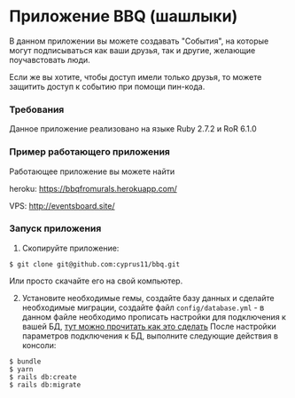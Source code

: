 # Приложение BBQ (шашлыки)

В данном приложении вы можете создавать "События", на которые могут подписываться как ваши друзья, так и другие, желающие поучавстовать люди.

Если же вы хотите, чтобы доступ имели только друзья, то можете защитить доступ к событию при помощи пин-кода.

### Требования

Данное приложение реализовано на языке Ruby 2.7.2 и RoR 6.1.0

### Пример работающего приложения

Работающее приложение вы можете найти 

heroku: https://bbqfromurals.herokuapp.com/

VPS: http://eventsboard.site/

### Запуск приложения

1. Скопируйте приложение:

```
$ git clone git@github.com:cyprus11/bbq.git
```

Или просто скачайте его на свой компьютер.

2. Установите необходимые гемы, создайте базу данных и сделайте необходимые миграции, создайте файл ```config/database.yml``` - 
в данном файле необходимо прописать настройки для подключения к вашей БД, [тут можно прочитать как это сделать](https://edgeguides.rubyonrails.org/configuring.html#configuring-a-database)
После настройки параметров подключения к БД, выполните следующие действия в консоли:

```
$ bundle
$ yarn
$ rails db:create
$ rails db:migrate
```


